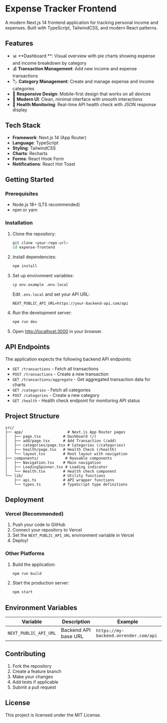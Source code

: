 # Expense Tracker Frontend

A modern Next.js 14 frontend application for tracking personal income and expenses. Built with TypeScript, TailwindCSS, and modern React patterns.

## Features

- 📊 **Dashboard **: Visual overview with pie charts showing expense and income breakdown by category
- 💰 **Transaction Management**: Add new income and expense transactions
- 🏷️ **Category Management**: Create and manage expense and income categories
- 📱 **Responsive Design**: Mobile-first design that works on all devices
- 🎨 **Modern UI**: Clean, minimal interface with smooth interactions
- 🏥 **Health Monitoring**: Real-time API health check with JSON response display

## Tech Stack

- **Framework**: Next.js 14 (App Router)
- **Language**: TypeScript
- **Styling**: TailwindCSS
- **Charts**: Recharts
- **Forms**: React Hook Form
- **Notifications**: React Hot Toast

## Getting Started

### Prerequisites

- Node.js 18+ (LTS recommended)
- npm or yarn

### Installation

1. Clone the repository:
   ```bash
   git clone <your-repo-url>
   cd expense-frontend
   ```

2. Install dependencies:
   ```bash
   npm install
   ```

3. Set up environment variables:
   ```bash
   cp env.example .env.local
   ```
   
   Edit `.env.local` and set your API URL:
   ```env
   NEXT_PUBLIC_API_URL=https://your-backend-api.com/api
   ```

4. Run the development server:
   ```bash
   npm run dev
   ```

5. Open [http://localhost:3000](http://localhost:3000) in your browser.

## API Endpoints

The application expects the following backend API endpoints:

- `GET /transactions` - Fetch all transactions
- `POST /transactions` - Create a new transaction
- `GET /transactions/aggregate` - Get aggregated transaction data for charts
- `GET /categories` - Fetch all categories
- `POST /categories` - Create a new category
- `GET /health` - Health check endpoint for monitoring API status

## Project Structure

```
src/
├── app/                    # Next.js App Router pages
│   ├── page.tsx          # Dashboard (/)
│   ├── add/page.tsx      # Add Transaction (/add)
│   ├── categories/page.tsx # Categories (/categories)
│   ├── health/page.tsx   # Health Check (/health)
│   └── layout.tsx        # Root layout with navigation
├── components/            # Reusable components
│   ├── Navigation.tsx    # Main navigation
│   ├── LoadingSpinner.tsx # Loading indicator
│   └── Health.tsx        # Health check component
└── lib/                  # Utility functions
    ├── api.ts            # API wrapper functions
    └── types.ts          # TypeScript type definitions
```

## Deployment

### Vercel (Recommended)

1. Push your code to GitHub
2. Connect your repository to Vercel
3. Set the `NEXT_PUBLIC_API_URL` environment variable in Vercel
4. Deploy!

### Other Platforms

1. Build the application:
   ```bash
   npm run build
   ```

2. Start the production server:
   ```bash
   npm start
   ```

## Environment Variables

| Variable | Description | Example |
|----------|-------------|---------|
| `NEXT_PUBLIC_API_URL` | Backend API base URL | `https://my-backend.onrender.com/api` |

## Contributing

1. Fork the repository
2. Create a feature branch
3. Make your changes
4. Add tests if applicable
5. Submit a pull request

## License

This project is licensed under the MIT License.


